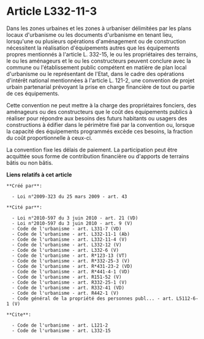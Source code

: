 # Article L332-11-3

Dans les zones urbaines et les zones à urbaniser délimitées par les plans locaux d'urbanisme ou les documents d'urbanisme en
tenant lieu, lorsqu'une ou plusieurs opérations d'aménagement ou de construction nécessitent la réalisation d'équipements
autres que les équipements propres mentionnés à l'article L. 332-15, le ou les propriétaires des terrains, le ou les
aménageurs et le ou les constructeurs peuvent conclure avec la commune ou l'établissement public compétent en matière de plan
local d'urbanisme ou le représentant de l'Etat, dans le cadre des opérations d'intérêt national mentionnées à l'article L.
121-2, une convention de projet urbain partenarial prévoyant la prise en charge financière de tout ou partie de ces
équipements. 

Cette convention ne peut mettre à la charge des propriétaires fonciers, des aménageurs ou des constructeurs que le coût des
équipements publics à réaliser pour répondre aux besoins des futurs habitants ou usagers des constructions à édifier dans le
périmètre fixé par la convention ou, lorsque la capacité des équipements programmés excède ces besoins, la fraction du coût
proportionnelle à ceux-ci. 

La convention fixe les délais de paiement. La participation peut être acquittée sous forme de contribution financière ou
d'apports de terrains bâtis ou non bâtis.

**Liens relatifs à cet article**

	**Créé par**:

	  - Loi n°2009-323 du 25 mars 2009 - art. 43

	**Cité par**:

	  - Loi n°2010-597 du 3 juin 2010 - art. 21 (VD)
	  - Loi n°2010-597 du 3 juin 2010 - art. 9 (V)
	  - Code de l'urbanisme - art. L331-7 (VD)
	  - Code de l'urbanisme - art. L332-11-1 (Ab)
	  - Code de l'urbanisme - art. L332-11-4 (V)
	  - Code de l'urbanisme - art. L332-12 (V)
	  - Code de l'urbanisme - art. L332-6 (V)
	  - Code de l'urbanisme - art. R*123-13 (VT)
	  - Code de l'urbanisme - art. R*332-25-3 (V)
	  - Code de l'urbanisme - art. R*431-23-2 (VD)
	  - Code de l'urbanisme - art. R*441-4-1 (VD)
	  - Code de l'urbanisme - art. R151-52 (V)
	  - Code de l'urbanisme - art. R332-25-1 (V)
	  - Code de l'urbanisme - art. R332-41 (VD)
	  - Code de l'urbanisme - art. R442-1 (V)
	  - Code général de la propriété des personnes publ... - art. L5112-6-1 (V)

	**Cite**:

	  - Code de l'urbanisme - art. L121-2
	  - Code de l'urbanisme - art. L332-15
